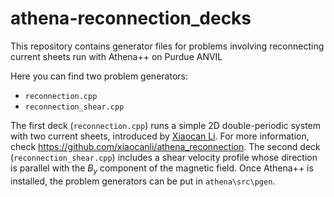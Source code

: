 # athena-reconnection_decks
This repository contains generator files for problems involving reconnecting current sheets run with Athena++ on Purdue ANVIL

Here you can find two problem generators:
- `reconnection.cpp`
- `reconnection_shear.cpp`

The first deck (`reconnection.cpp`) runs a simple 2D double-periodic system with two current sheets, introduced by [Xiaocan Li](https://github.com/xiaocanli). For more information, check https://github.com/xiaocanli/athena_reconnection. The second deck (`reconnection_shear.cpp`) includes a shear velocity profile whose direction is parallel with the $B_{y}$ component of the magnetic field. Once Athena++ is installed, the problem generators can be put in `athena\src\pgen`.
